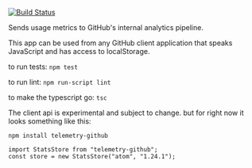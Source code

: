 [![Build Status](https://travis-ci.com/atom/telemetry.svg?token=RwrCnzpsZN5oEq5S5p7V&branch=master)](https://travis-ci.com/atom/telemetry)

Sends usage metrics to GitHub's internal analytics pipeline.

This app can be used from any GitHub client application that speaks JavaScript and has access to localStorage.

to run tests:
`npm test`

to run lint:
`npm run-script lint`

to make the typescript go:
`tsc`

The client api is experimental and subject to change.
but for right now it looks something like this:
```
npm install telemetry-github

import StatsStore from "telemetry-github";
const store = new StatsStore("atom", "1.24.1");
```
